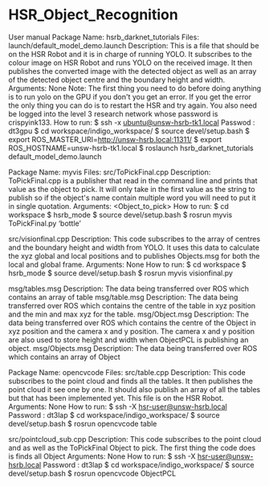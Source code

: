 # HSR_Object_Recognition
User manual 
Package Name: hsrb_darknet_tutorials 
Files:
launch/default_model_demo.launch
Description: This is a file that should be on the HSR Robot and it is in charge of running YOLO. It subscribes to the colour image on HSR Robot and runs YOLO on the received image. It then publishes the converted image with the detected object  as well as an array of the detected object centre and the boundary height and width.
Arguments: None 
Note: The first thing you need to do before doing anything is to run yolo on the GPU if you don't you get an error. If you get the error the only thing you can do is to restart the HSR and try again. You also need be logged into the level 3 research network whose password is crispyink133.
How to run:
			$ ssh -x ubuntu@unsw-hsrb-tk1.local
Passwod :  dt3gpu
$ cd workspace/indigo_workspace/
$ source devel/setup.bash 
$ export ROS_MASTER_URI=http://unsw-hsrb.local:11311/
$ export ROS_HOSTNAME=unsw-hsrb-tk1.local
$ roslaunch hsrb_darknet_tutorials default_model_demo.launch

Package Name: myvis
Files:
src/ToPickFinal.cpp
Description: ToPickFinal.cpp is a publisher that read in the command line and prints that value as the object to pick. It will only take in the first value as the string to publish  so if the object's name contain multiple word you will need to put it in single quotation.
Arguments: <Object_to_pick>
How to run:
$ cd workspace
$ hsrb_mode
$ source devel/setup.bash 
$ rosrun myvis ToPickFinal.py ‘bottle’

src/visionfinal.cpp
Description: This code subscribes to the array of centres and the boundary height and width from YOLO. It uses this data to calculate the xyz global and local positions and to publishes Objects.msg for both the local and global frame.
Arguments: None
How to run:
$ cd workspace
$ hsrb_mode
$ source devel/setup.bash 
$ rosrun myvis visionfinal.py

msg/tables.msg
Description: The data being transferred over ROS which contains an array of table
msg/table.msg
Description: The data being transferred over ROS which contains the centre of the table in xyz position and the min and max xyz for the table.
msg/Object.msg
Description: The data being transferred over ROS which contains the centre of the Object in xyz position and the camera x and y position. The camera x and y position are also used to store height and width when ObjectPCL is publishing an object.
msg/Objects.msg
Description: The data being transferred over ROS which contains an array of Object

Package Name: opencvcode
Files:
src/table.cpp
Description:  This code subscribes to the point cloud and finds all the tables. It then publishes the point cloud it see one by one. It should also publish an array of all the tables but that has been implemented yet. This file is on the HSR Robot.
Arguments: None
How to run:
$ ssh -X hsr-user@unsw-hsrb.local
Password : dt3lap
$ cd workspace/indigo_workspace/
$ source devel/setup.bash 
$ rosrun opencvcode table

src/pointcloud_sub.cpp
Description: This code subscribes to the point cloud and as well as the ToPickFinal Object to pick. The first thing the code does is finds all Object 
Arguments: None
How to run:
$ ssh -X hsr-user@unsw-hsrb.local
Password : dt3lap
$ cd workspace/indigo_workspace/
$ source devel/setup.bash 
$ rosrun opencvcode ObjectPCL



